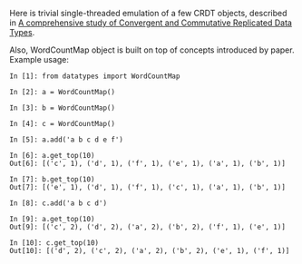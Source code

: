 Here is trivial single-threaded emulation of a few CRDT objects, described in
[A comprehensive study of Convergent and Commutative Replicated Data Types](http://hal.upmc.fr/inria-00555588/document).

Also, WordCountMap object is built on top of concepts introduced by paper.
Example usage:


    In [1]: from datatypes import WordCountMap

    In [2]: a = WordCountMap()

    In [3]: b = WordCountMap()

    In [4]: c = WordCountMap()

    In [5]: a.add('a b c d e f')

    In [6]: a.get_top(10)
    Out[6]: [('c', 1), ('d', 1), ('f', 1), ('e', 1), ('a', 1), ('b', 1)]

    In [7]: b.get_top(10)
    Out[7]: [('e', 1), ('d', 1), ('f', 1), ('c', 1), ('a', 1), ('b', 1)]

    In [8]: c.add('a b c d')

    In [9]: a.get_top(10)
    Out[9]: [('c', 2), ('d', 2), ('a', 2), ('b', 2), ('f', 1), ('e', 1)]

    In [10]: c.get_top(10)
    Out[10]: [('d', 2), ('c', 2), ('a', 2), ('b', 2), ('e', 1), ('f', 1)]
